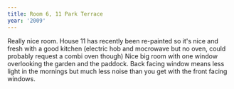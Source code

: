 ```yaml
---
title: Room 6, 11 Park Terrace
year: '2009'
---
```


Really nice room. House 11 has recently been re-painted so it's nice and fresh with a good kitchen (electric hob and mocrowave but no oven, could probably request a combi oven though) Nice big room with one window overlooking the garden and the paddock. Back facing window means less light in the mornings but much less noise than you get with the front facing windows.